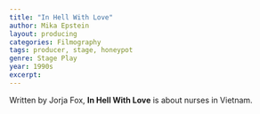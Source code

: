 ```yaml
---
title: "In Hell With Love"
author: Mika Epstein
layout: producing
categories: Filmography
tags: producer, stage, honeypot
genre: Stage Play
year: 1990s
excerpt: 
---
```


Written by Jorja Fox, **In Hell With Love** is about nurses in Vietnam.